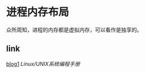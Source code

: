 # 进程内存布局
众所周知，进程的内存都是虚拟内存，可以看作是独享的。
## link
[blog1](https://www.cnblogs.com/PikapBai/p/17577466.html#4-%E8%BF%9B%E7%A8%8B%E5%86%85%E5%AD%98%E5%B8%83%E5%B1%80%E5%86%85%E5%AD%98%E5%88%86%E9%85%8D%E6%96%B9%E5%BC%8F)
*Linux/UNIX系统编程手册*